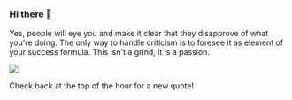 ### Hi there 👋

<!--
**Manny-97/Manny-97** is a ✨ _special_ ✨ repository because its `README.md` (this file) appears on your GitHub profile.

Here are some ideas to get you started:

- 🔭 I’m currently working on ...
- 🌱 I’m currently learning ...
- 👯 I’m looking to collaborate on ...
- 🤔 I’m looking for help with ...
- 💬 Ask me about ...
- 📫 How to reach me: ...
- 😄 Pronouns: ...
- ⚡ Fun fact: ...
-->
<p>Yes, people will eye you and make it clear that they disapprove of what you're doing. The only way to handle criticism is to foresee it as element of your success formula. This isn't a grind, it is a passion.</p>

![](https://www.google.com/imgres?imgurl=https%3A%2F%2Fcdn.quotesgram.com%2Fimg%2F12%2F22%2F921246733-j-paul-getty-quotes_12621-5.png&imgrefurl=https%3A%2F%2Fquotesgram.com%2Fjp-getty-quotes%2F&tbnid=Ju_0DRYVHYrYfM&vet=10CBIQxiAoC2oXChMIsPjJn8O49AIVAAAAAB0AAAAAEBA..i&docid=p3nW5RXsEGd1FM&w=355&h=267&itg=1&q=jean%20paul%20getty&ved=0CBIQxiAoC2oXChMIsPjJn8O49AIVAAAAAB0AAAAAEBA)

Check back at the top of the hour for a new quote!
